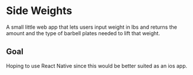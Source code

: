 # Side Weights
A small little web app that lets users input weight in lbs and returns the amount and the type of barbell plates needed to lift that weight.

## Goal
Hoping to use React Native since this would be better suited as an ios app.
